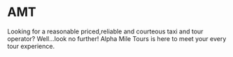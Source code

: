 # AMT
Looking for a reasonable priced,reliable and courteous taxi and tour operator? Well...look no further! Alpha Mile Tours is here to meet your every tour experience.
